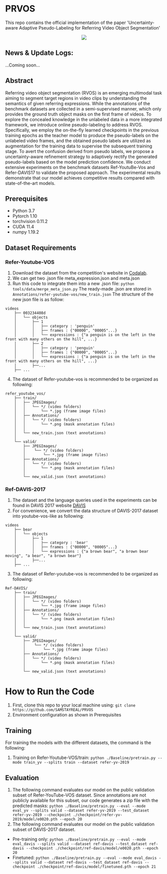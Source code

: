 # PRVOS

This repo contains the official implementation of the paper 'Uncertainty-aware Adaptive Pseudo-Labeling for Referring Video Object Segmentation'

<div align="center">
  <img src="structure.png">
</div>

## News & Update Logs:
...Coming soon...
## Abstract
Referring video object segmentation (RVOS) is an emerging multimodal task aiming to segment target regions in video clips by understanding the semantics of given referring expressions. While the annotations of the benchmark datasets are collected in a semi-supervised manner, which only provides the ground truth object masks on the first frame of videos. To explore the concealed knowledge in the unlabeled data in a more integrated framework, we introduce online pseudo-labeling to address RVOS. Specifically, we employ the on-the-fly learned checkpoints in the previous training epochs as the teacher model to produce the pseudo-labels on the unlabeled video frames, and the obtained pseudo labels are utilized as augmentation for the training data to supervise the subsequent training stage. To avert the confusion derived from pseudo labels, we propose a uncertainty-aware refinement strategy to adaptively rectify the generated pseudo-labels based on the model prediction confidence. We conduct extensive experiments on the benchmark datasets Ref-YoutuBe-Vos and Refer-DAVIS17 to validate the proposed approach. The experimental results demonstrate that our model achieves competitive results compared with state-of-the-art models.
## Prerequisites
- Python 3.7
- Pytorch 1.10
- torchvision 0.11.2
- CUDA 11.4
- numpy 1.19.2
## Dataset Requirements
### Refer-Youtube-VOS
1. Download the dataset from the competition's website in [Codalab](https://competitions.codalab.org/competitions/29139#participate-get_data).
2. We can get two .json file meta_expression.json and meta.json
3. Run this code to integrate them into a new .json file: `python tools/data/merge_meta_json.py`
   The ready-made .json are stored in `Annotations/refer-youtube-vos/new_train.json`
   The structure of the new json file is as follow:
```text
videos
    ├── 003234408d
    │   └── objects
    │       ├── 1
    │       │   ├── category : 'penguin'
    │       │   ├── frames : {"00000", "00005"...}
    │       │   └── expressions : {"a penguin is on the left in the front with many others on the hill", ...}
    │       ├── 2
    │       │   ├── category : 'penguin'
    │       │   ├── frames : {"00000", "00005"...}
    │       │   └── expressions : {"a penguin is on the left in the front with many others on the hill", ...}
    │       ├──...
    ├── ...
```
4. The dataset of Refer-youtube-vos is recommended to be organized as following:
```text
refer_youtube_vos/ 
    ├── train/
    │   ├── JPEGImages/
    │   │   └── */ (video folders)
    │   │       └── *.jpg (frame image files) 
    │   ├── Annotations/
    │   │   └── */ (video folders)
    │   │       └── *.png (mask annotation files) 
    │   │
    │   └── new_train.json (text annotations)
    │
    └── valid/
        ├── JPEGImages/
        │    └── */ (video folders)
        │        └── *.jpg (frame image files)
        ├── Annotations/
        │   └── */ (video folders)
        │       └── *.png (mask annotation files)
        │
        └── new_valid.json (text annotations)
```
### Ref-DAVIS-2017
1. The dataset and the language queries used in the experiments can be found in DAVIS 2017 website [DAVIS](https://davischallenge.org/davis2017/code.html)
2. For convenience, we convert the data structure of DAVIS-2017 dataset into youtube-vos-like as following:
```text
videos
    ├── bear
    │   └── objects
    │       ├── 1
    │       │   ├── category : 'bear'
    │       │   ├── frames : {"00000", "00005"...}
    │       │   └── expressions : {"a brown bear", "a brown bear moving", "a bear", "a brown bear"}
    │       ├──...
    ├── ...
```

3. The dataset of Refer-youtube-vos is recommended to be organized as following:
```text
Ref-DAVIS/ 
    ├── train/
    │   ├── JPEGImages/
    │   │   └── */ (video folders)
    │   │       └── *.jpg (frame image files) 
    │   ├── Annotations/
    │   │   └── */ (video folders)
    │   │       └── *.png (mask annotation files) 
    │   │
    │   └── new_train.json (text annotations)
    │
    └── valid/
        ├── JPEGImages/
        │    └── */ (video folders)
        │        └── *.jpg (frame image files)
        ├── Annotations/
        │   └── */ (video folders)
        │       └── *.png (mask annotation files)
        │
        └── new_valid.json (text annotations)
```
# How to Run the Code
1. First, clone this repo to your local machine using:
`git clone https://github.com/SAMSTAYREAL/PRVOS`
2. Environment configuration as shown in Prerequisites

## Training
For training the models with the different datasets, the command is the following:
1. Training on Refer-Youtube-VOS/train: `python ./Baseline/pretrain.py --mode train_yv --splits train --dataset refer-yv-2019`
## Evaluation
1. The following command evaluates our model on the public validation subset of Refer-YouTube-VOS dataset. Since annotations are not publicly available for this subset, our code generates a zip file with the predicted masks:
`python ./Baseline/pretrain.py --eval --mode eval_yv --splits valid --dataset refer-yv-2019 --test_dataset refer-yv-2019 --checkpoint ./checkpoint/refer-yv-2019/model/e0020.pth --epoch 20`
2. The following command evaluates our model on the public validation subset of DAVIS-2017 dataset.
- Pre-training only: `python ./Baseline/pretrain.py --eval --mode eval_davis --splits valid --dataset ref-davis --test_dataset ref-davis --checkpoint ./checkpoint/ref-davis/model/e0020.pth --epoch 20`
- Finetuned: `python ./Baseline/pretrain.py --eval --mode eval_davis --splits valid --dataset ref-davis --test_dataset ref-davis --checkpoint ./checkpoint/ref-davis/model/finetuned.pth --epoch 21`